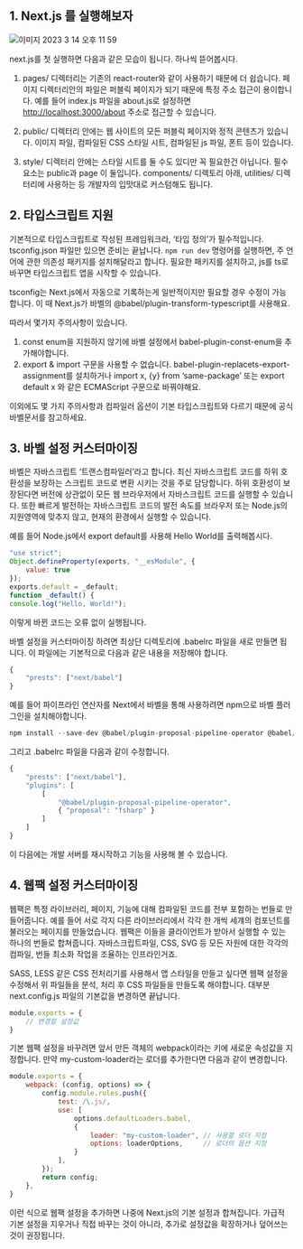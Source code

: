 ## 1. Next.js 를 실행해보자

![이미지 2023  3  14  오후 11 59](https://user-images.githubusercontent.com/81466548/225054245-88d1c1b3-ffca-4ff2-ba8f-2840176506fc.jpg)

  next.js를 첫 실행하면 다음과 같은 모습이 됩니다.
하나씩 뜯어봅시다.

1) pages/ 디렉터리는 기존의 react-router와 같이  사용하기 때문에 더 쉽습니다.
페이지 디렉터리안의 파일은 퍼블릭 페이지가 되기 때문에 특정 주소 접근이 용이합니다.
예를 들어 index.js 파일을 about.js로 설정하면 [http://localhost:3000/about](http://localhost:3000/about) 주소로 접근할 수 있습니다.

2) public/ 디렉터리 안에는 웹 사이트의 모든 퍼블릭 페이지와 정적 콘텐츠가 있습니다.
이미지 파일, 컴파일된 CSS 스타일 시트, 컴파일된 js 파일, 폰트 등이 있습니다.

3) style/ 디렉터리 안에는 스타일 시트를 둘 수도 있디만 꼭 필요한건 아닙니다.
필수 요소는 public과 page 이 둘입니다.
components/ 디렉토리 아래, utilities/ 디렉터리에 사용하는 등 개발자의 입맛대로 커스텀해도 됩니다.

## 2. 타입스크립트 지원

  기본적으로 타입스크립트로 작성된 프레임워크라, ‘타입 정의’가 필수적입니다.
tsconfig.json 파일만 있으면 준비는 끝납니다.
`npm run dev` 명령어를 실행하면, 주 언어에 관한 의존성 패키지를 설치해달라고 합니다.
필요한 패키지를 설치하고, js를 ts로 바꾸면 타입스크립트 앱을 시작할 수 있습니다.

  tsconfig는 Next.js에서 자동으로 기록하는게 일반적이지만 필요할 경우 수정이 가능합니다.
이 때 Next.js가 바벨의 @babel/plugin-transform-typescript를 사용해요.

따라서 몇가지 주의사항이 있습니다.

1) const enum을 지원하지 않기에 바벨 설정에서 babel-plugin-const-enum을 추가해야합니다.
2) export & import 구문을 사용할 수 없습니다.
   babel-plugin-replacets-export-assignment를 설치하거나
   import x, {y} from ‘same-package’ 또는 export default x 와 같은 ECMAScript 구문으로 바꿔야해요.

이외에도 몇 가지 주의사항과 컴파일러 옵션이 기본 타입스크립트와 다르기 때문에 공식 바벨문서를 참고하세요.

## 3. 바벨 설정 커스터마이징

  바벨은 자바스크립트 ‘트랜스컴파일러’라고 합니다.
최신 자바스크립트 코드를 하위 호환성을 보장하는 스크립트 코드로 변환 시키는 것을 주로 담당합니다.
하위 호환성이 보장된다면 버전에 상관없이 모든 웹 브라우저에서 자바스크립트 코드를 실행할 수 있습니다.
또한 빠르게 발전하는 자바스크립트 코드의 발전 속도를 브라우저 또는 Node.js의 지원영역에 맞추지 않고,
현재의 환경에서 실행할 수 있습니다.

예를 들어 Node.js에서 export default를 사용해 Hello World를 출력해봅시다.

```jsx
"use strict";
Object.defineProperty(exports, "__esModule", {
	value: true
});
exports.default = _default;
function _default() {
console.log("Hello, World!");
```

이렇게 바뀐 코드는 오류 없이 실행됩니다.

  바벨 설정을 커스터마이징 하려면 최상단 디렉토리에 .babelrc 파일을 새로 만들면 됩니다.
이 파일에는 기본적으로 다음과 같은 내용을 저장해야 합니다.

```jsx
{
	"prests": ["next/babel"]
}
```

예를 들어  파이프라인 연산자를 Next에서 바벨을 통해 사용하려면 npm으로 바벨 플러그인을 설치해야합니다.

```jsx
npm install --save-dev @babel/plugin-proposal-pipeline-operator @babel/core
```

그리고 .babelrc 파일을 다음과 같이 수정합니다.

```jsx
{
	"prests": ["next/babel"],
	"plugins": [
		[
			"@babel/plugin-proposal-pipeline-operator",
			{ "proposal": "fsharp" }
		]
	]
}
```

이 다음에는 개발 서버를 재시작하고 기능을 사용해 볼 수 있습니다.

## 4. 웹팩 설정 커스터마이징

  웹팩은 특정 라이브러리, 페이지, 기능에 대해 컴파일된 코드를 전부 포함하는 번들로 만들어줍니다.
예를 들어 서로 각지 다른 라이브러리에서 각각 한 개씩 세걔의 컴포넌트를 불러오는 페이지를 만들었습니다.
웹팩은 이들을 클라이언트가 받아서 실행할 수 있는 하나의 번들로 합쳐줍니다.
자바스크립트파일, CSS, SVG 등 모든 자원에 대한 각각의 컴파일, 번들 최소화 작업을 조율하는 인프라인거죠.

  SASS, LESS 같은 CSS 전처리기를 사용해서 앱 스타일을 만들고 싶다면
웹팩 설정을 수정해서 위 파일들을 분석, 처리 후 CSS 파일들을 만들도록 해야합니다.
대부분 next.config.js 파일의 기본값을 변경하면 끝납니다.

```jsx
module.exports = {
	// 변경할 설정값
}
```

  기본 웹팩 설정을 바꾸려면 앞서 만든 객체의 webpack이라는 키에 새로운 속성값을 지정합니다.
만약 my-custom-loader라는 로더를 추가한다면 다음과 같이 변경합니다.

```jsx
module.exports = {
	webpack: (config, options) => {
		config.module.rules.push({
			test: /\.js/,
			use: [
				options.defaultLoaders.babel,
				{
					loader: "my-custom-loader", // 사용할 로더 지정
					options: loaderOptions,     // 로더의 옵션 지정
				}
			],
		});
		return config;
	},
}
```

  이런 식으로 웹팩 설정을 추가하면 나중에 Next.js의 기본 설정과 합쳐집니다.
가급적 기본 설정을 지우거나 직접 바꾸는 것이 아니라, 추가로 설정값을 확장하거나 덮어쓰는것이 권장됩니다.
